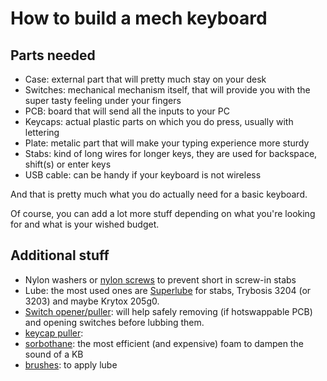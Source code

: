 # How to build a mech keyboard

## Parts needed
- Case: external part that will pretty much stay on your desk
- Switches: mechanical mechanism itself, that will provide you with the super tasty feeling under your fingers
- PCB: board that will send all the inputs to your PC
- Keycaps: actual plastic parts on which you do press, usually with lettering
- Plate: metalic part that will make your typing experience more sturdy
- Stabs: kind of long wires for longer keys, they are used for backspace, shift(s) or enter keys
- USB cable: can be handy if your keyboard is not wireless

And that is pretty much what you do actually need for a basic keyboard.

Of course, you can add a lot more stuff depending on what you're looking for and what is your wished budget.

## Additional stuff
- Nylon washers or [nylon screws](https://www.amazon.com/gp/product/B012TAFF58/ref=ox_sc_mini_detail?ie=UTF8&psc=1&smid=A1THAZDOWP300U) to prevent short in screw-in stabs
- Lube: the most used ones are [Superlube](https://www.amazon.com/Synco-Superlube-Multi-Purpose-Grease-21030/dp/B07K71XDQR/ref=sr_1_4?keywords=superlube&qid=1561584040&s=gateway&sr=8-4) for stabs, Trybosis 3204 (or 3203) and maybe Krytox 205g0.
- [Switch opener/puller](https://kbdfans.cn/products/product): will help safely removing (if hotswappable PCB) and opening switches before lubbing them.
- [keycap puller]():
- [sorbothane](https://www.amazon.com/gp/product/B019GBMG14/ref=ox_sc_act_title_2?smid=A1EPE8IE7JPHY4&psc=1): the most efficient (and expensive) foam to dampen the sound of a KB
- [brushes](https://www.amazon.com/gp/product/B072BM21NV/ref=ox_sc_act_title_1?smid=A2607QEGM8G1T2&psc=1): to apply lube
